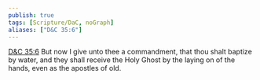 ```yaml
---
publish: true
tags: [Scripture/DaC, noGraph]
aliases: ["D&C 35:6"]
---
```

[D&C 35:6](https://churchofjesuschrist.org/study/scriptures/dc-testament/dc/35?lang=eng&id=p6#p6) But now I give unto thee a commandment, that thou shalt baptize by water, and they shall receive the Holy Ghost by the laying on of the hands, even as the apostles of old.
